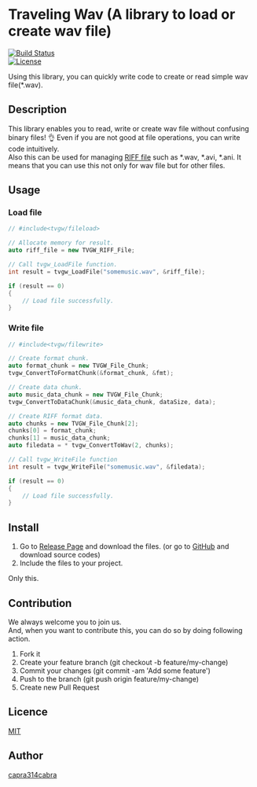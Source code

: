 # Traveling Wav (A library to load or create wav file)

[![Build Status](https://dev.azure.com/capra314cabra/TravelingWav/_apis/build/status/capra314cabra.traveling-wav?branchName=master)](https://dev.azure.com/capra314cabra/TravelingWav/_build/latest?definitionId=1&branchName=master)  
[![License](https://img.shields.io/github/license/capra314cabra/traveling-wav)](https://github.com/capra314cabra/traveling-wav/blob/master/LICENSE)

Using this library, you can quickly write code to create or read simple wav file(*.wav).

## Description

This library enables you to read, write or create wav file without confusing binary files! :ok_hand: Even if you are not good at file operations, you can write code intuitively.  
Also this can be used for managing [RIFF file](https://en.wikipedia.org/wiki/Resource_Interchange_File_Format) such as *.wav, *.avi, *.ani. It means that you can use this not only for wav file but for other files.

## Usage

### Load file

``` C++
// #include<tvgw/fileload>

// Allocate memory for result.
auto riff_file = new TVGW_RIFF_File;

// Call tvgw_LoadFile function.
int result = tvgw_LoadFile("somemusic.wav", &riff_file);

if (result == 0)
{
    // Load file successfully.
}
```

### Write file

``` C++
// #include<tvgw/filewrite>

// Create format chunk.
auto format_chunk = new TVGW_File_Chunk;
tvgw_ConvertToFormatChunk(&format_chunk, &fmt);

// Create data chunk.
auto music_data_chunk = new TVGW_File_Chunk;
tvgw_ConvertToDataChunk(&music_data_chunk, dataSize, data);

// Create RIFF format data.
auto chunks = new TVGW_File_Chunk[2];
chunks[0] = format_chunk;
chunks[1] = music_data_chunk;
auto filedata = * tvgw_ConvertToWav(2, chunks);

// Call tvgw_WriteFile function
int result = tvgw_WriteFile("somemusic.wav", &filedata);

if (result == 0)
{
    // Load file successfully.
}
```

## Install

1. Go to [Release Page](https://github.com/capra314cabra/traveling-wav/releases) and
download the files.
(or go to [GitHub](https://github.com/capra314cabra/traveling-wav) and download source codes)
2. Include the files to your project.

Only this.

## Contribution

We always welcome you to join us.  
And, when you want to contribute this, you can do so by doing following action. 

1. Fork it
2. Create your feature branch (git checkout -b feature/my-change)
3. Commit your changes (git commit -am 'Add some feature')
4. Push to the branch (git push origin feature/my-change)
5. Create new Pull Request

## Licence

[MIT](https://github.com/capra314cabra/traveling-wav/blob/master/LICENSE)

## Author

[capra314cabra](https://github.com/capra314cabra)
